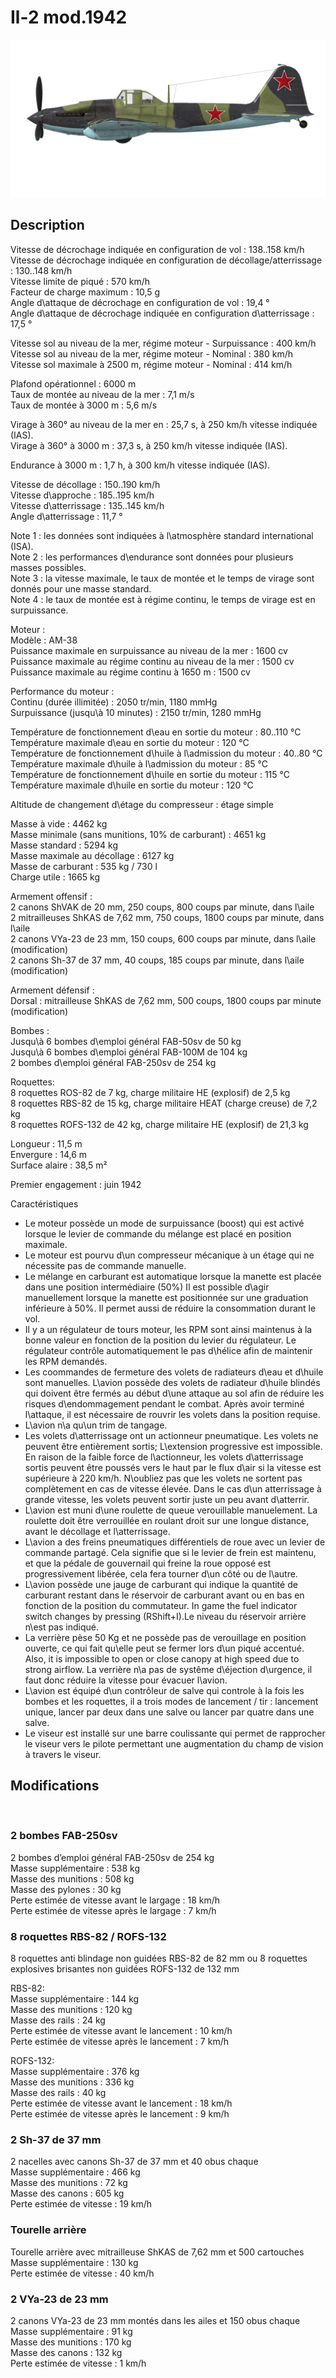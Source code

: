# Il-2 mod.1942  
  
![il2m42](../images/il2m42.png)  
  
## Description  
  
Vitesse de décrochage indiquée en configuration de vol : 138..158 km/h  
Vitesse de décrochage indiquée en configuration de décollage/atterrissage : 130..148 km/h  
Vitesse limite de piqué : 570 km/h  
Facteur de charge maximum : 10,5 g  
Angle d\attaque de décrochage en configuration de vol : 19,4 °  
Angle d\attaque de décrochage indiquée en configuration d\atterrissage : 17,5 °  
  
Vitesse sol au niveau de la mer, régime moteur - Surpuissance : 400 km/h  
Vitesse sol au niveau de la mer, régime moteur - Nominal : 380 km/h  
Vitesse sol maximale à 2500 m, régime moteur - Nominal : 414 km/h  
  
Plafond opérationnel : 6000 m  
Taux de montée au niveau de la mer : 7,1 m/s  
Taux de montée à 3000 m : 5,6 m/s  
  
Virage à 360° au niveau de la mer en : 25,7 s, à 250 km/h vitesse indiquée (IAS).  
Virage à 360° à 3000 m : 37,3 s, à 250 km/h vitesse indiquée (IAS).  
  
Endurance à 3000 m : 1,7 h, à 300 km/h vitesse indiquée (IAS).  
  
Vitesse de décollage : 150..190 km/h  
Vitesse d\approche : 185..195 km/h  
Vitesse d\atterrissage : 135..145 km/h  
Angle d\atterrissage : 11,7 °  
  
Note 1 : les données sont indiquées à l\atmosphère standard international (ISA).  
Note 2 : les performances d\endurance sont données pour plusieurs masses possibles.  
Note 3 : la vitesse maximale, le taux de montée et le temps de virage sont donnés pour une masse standard.  
Note 4 : le taux de montée est à régime continu, le temps de virage est en surpuissance.  
  
Moteur :  
Modèle : AM-38  
Puissance maximale en surpuissance au niveau de la mer : 1600 cv  
Puissance maximale au régime continu au niveau de la mer : 1500 cv  
Puissance maximale au régime continu à 1650 m : 1500 cv  
  
Performance du moteur :  
Continu (durée illimitée) : 2050 tr/min, 1180 mmHg  
Surpuissance (jusqu\à 10 minutes) : 2150 tr/min, 1280 mmHg  
  
Température de fonctionnement d\eau en sortie du moteur : 80..110 °C  
Température maximale d\eau en sortie du moteur : 120 °C  
Température de fonctionnement d\huile à l\admission du moteur : 40..80 °C  
Température maximale d\huile à l\admission du moteur : 85 °C  
Température de fonctionnement d\huile en sortie du moteur : 115 °C  
Température maximale d\huile en sortie du moteur : 120 °C  
  
Altitude de changement d\étage du compresseur : étage simple  
  
Masse à vide : 4462 kg  
Masse minimale (sans munitions, 10% de carburant) : 4651 kg  
Masse standard : 5294 kg  
Masse maximale au décollage : 6127 kg  
Masse de carburant : 535 kg / 730 l  
Charge utile : 1665 kg  
  
Armement offensif :  
2 canons ShVAK de 20 mm, 250 coups, 800 coups par minute, dans l\aile  
2 mitrailleuses ShKAS de 7,62 mm, 750 coups, 1800 coups par minute, dans l\aile  
2 canons VYa-23 de 23 mm, 150 coups, 600 coups par minute, dans l\aile (modification)  
2 canons Sh-37 de 37 mm, 40 coups, 185 coups par minute, dans l\aile (modification)  
  
Armement défensif :  
Dorsal : mitrailleuse ShKAS de 7,62 mm, 500 coups, 1800 coups par minute (modification)  
  
Bombes :  
Jusqu\à 6 bombes d\emploi général FAB-50sv de 50 kg  
Jusqu\à 6 bombes d\emploi général FAB-100M de 104 kg  
2 bombes d\emploi général FAB-250sv de 254 kg   
  
Roquettes:  
8 roquettes ROS-82 de 7 kg, charge militaire HE (explosif) de 2,5 kg  
8 roquettes RBS-82 de 15 kg, charge militaire HEAT (charge creuse) de 7,2 kg  
8 roquettes ROFS-132 de 42 kg, charge militaire HE (explosif) de 21,3 kg  
  
Longueur : 11,5 m  
Envergure : 14,6 m  
Surface alaire : 38,5 m²  
  
Premier engagement : juin 1942  
  
Caractéristiques  
- Le moteur possède un mode de surpuissance (boost) qui est activé lorsque le levier de commande du mélange est placé en position maximale.  
- Le moteur est pourvu d\un compresseur mécanique à un étage qui ne nécessite pas de commande manuelle.  
- Le mélange en carburant est automatique lorsque la manette est placée dans une position intermédiaire (50%) Il est possible d\agir manuellement lorsque la manette est positionnée sur une graduation inférieure à 50%. Il permet aussi de réduire la consommation durant le vol.  
- Il y a un régulateur de tours moteur, les RPM sont ainsi maintenus à la bonne valeur en fonction de la position du levier du régulateur. Le régulateur contrôle automatiquement le pas d\hélice afin de maintenir les RPM demandés.  
- Les coommandes de fermeture des volets de radiateurs d\eau et d\huile sont manuelles. L\avion possède des volets de radiateur d\huile blindés qui doivent être fermés au début d\une attaque au sol afin de réduire les risques d\endommagement pendant le combat. Après avoir terminé l\attaque, il est nécessaire de rouvrir les volets dans la position requise.  
- L\avion n\a qu\un trim de tangage.  
- Les volets d\atterrissage ont un actionneur pneumatique. Les volets ne peuvent être entièrement sortis; L\extension progressive est impossible. En raison de la faible force de l\actionneur, les volets d\atterrissage sortis peuvent être poussés vers le haut par le flux d\air si la vitesse est supérieure à 220 km/h. N\oubliez pas que les volets ne sortent pas complètement en cas de vitesse élevée. Dans le cas d\un atterrissage à grande vitesse, les volets peuvent sortir juste un peu avant d\atterrir.  
- L\avion est muni d\une roulette de queue verouillable manuelement. La roulette doit être verrouillée en roulant droit sur une longue distance, avant le décollage et l\atterrissage.  
- L\avion a des freins pneumatiques différentiels de roue avec un levier de commande partagé. Cela signifie que si le levier de frein est maintenu, et que la pédale de gouvernail qui freine la roue opposé est progressivement libérée, cela fera tourner d\un côté ou de l\autre.  
- L\avion possède une jauge de carburant qui indique la quantité de carburant restant dans le réservoir de carburant avant ou en bas en fonction de la position du commutateur. In game the fuel indicator switch changes by pressing (RShift+I).Le niveau du réservoir arrière n\est pas indiqué.   
- La verrière pèse 50 Kg et ne possède pas de verouillage en position ouverte, ce qui fait qu\elle peut se fermer lors d\un piqué accentué. Also, it is impossible to open or close canopy at high speed due to strong airflow. La verrière n\a pas de systême d\éjection d\urgence, il faut donc réduire la vitesse pour évacuer l\avion.  
- L\avion est équipé d\un contrôleur de salve qui controle à la fois les bombes et les roquettes, il a trois modes de lancement / tir : lancement unique, lancer par deux dans une salve ou lancer par quatre dans une salve.  
- Le viseur est installé sur une barre coulissante qui permet de rapprocher le viseur vers le pilote permettant une augmentation du champ de vision à travers le viseur.  
  
## Modifications  
  ﻿
  
  
### 2 bombes FAB-250sv  
  
2 bombes d’emploi général FAB-250sv de 254 kg  
Masse supplémentaire : 538 kg  
Masse des munitions : 508 kg  
Masse des pylones : 30 kg  
Perte estimée de vitesse avant le largage : 18 km/h  
Perte estimée de vitesse après le largage : 7 km/h  ﻿
  
  
### 8 roquettes RBS-82 / ROFS-132   
  
8 roquettes anti blindage non guidées RBS-82 de 82 mm ou 8 roquettes explosives brisantes non guidées ROFS-132 de 132 mm  
  
RBS-82:  
Masse supplémentaire : 144 kg  
Masse des munitions : 120 kg  
Masse des rails : 24 kg  
Perte estimée de vitesse avant le lancement : 10 km/h  
Perte estimée de vitesse après le lancement : 7 km/h  
  
ROFS-132:  
Masse supplémentaire : 376 kg  
Masse des munitions : 336 kg  
Masse des rails : 40 kg  
Perte estimée de vitesse avant le lancement : 18 km/h  
Perte estimée de vitesse après le lancement : 9 km/h  ﻿
  
  
### 2 Sh-37 de 37 mm  
  
2 nacelles avec canons Sh-37 de 37 mm et 40 obus chaque  
Masse supplémentaire : 466 kg  
Masse des munitions : 72 kg  
Masse des canons : 605 kg  
Perte estimée de vitesse : 19 km/h  ﻿
  
  
### Tourelle arrière  
  
Tourelle arrière avec mitrailleuse ShKAS de 7,62 mm et 500 cartouches  
Masse supplémentaire : 130 kg  
Perte estimée de vitesse : 40 km/h  ﻿
  
  
### 2 VYa-23 de 23 mm  
  
2 canons VYa-23 de 23 mm montés dans les ailes et 150 obus chaque  
Masse supplémentaire : 91 kg  
Masse des munitions : 170 kg  
Masse des canons : 132 kg  
Perte estimée de vitesse : 1 km/h  
